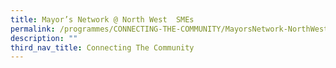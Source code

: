 ```yaml
---
title: Mayor’s Network @ North West  SMEs
permalink: /programmes/CONNECTING-THE-COMMUNITY/MayorsNetwork-NorthWest-SMEs
description: ""
third_nav_title: Connecting The Community
---
```


